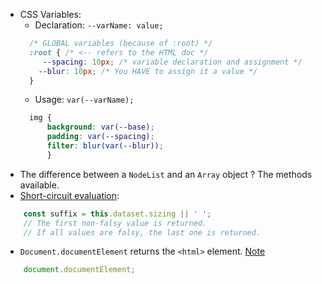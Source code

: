 * CSS Variables:
  * Declaration: `--varName: value;`
  ```CSS
    /* GLOBAL variables (because of :root) */
    :root { /* <-- refers to the HTML doc */
       --spacing: 10px; /* variable declaration and assignment */
      --blur: 10px; /* You HAVE to assign it a value */
    }
  ```
  * Usage: `var(--varName);`
  ```CSS 
    img {
        background: var(--base);
        padding: var(--spacing);
        filter: blur(var(--blur));
        }
  ```
* The difference between a `NodeList` and an `Array` object ? The methods available.
* [Short-circuit evaluation](https://en.wikipedia.org/wiki/Short-circuit_evaluation):
```javascript
    const suffix = this.dataset.sizing || ' ';
    // The first non-falsy value is returned. 
    // If all values are falsy, the last one is returned.
```
* `Document.documentElement` returns the `<html>` element. [Note](https://devdocs.io/dom/document/documentelement#Notes)
```javascript
    document.documentElement;
```
